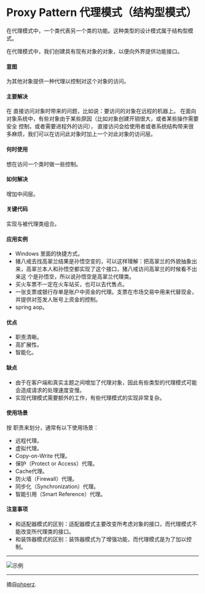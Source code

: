 # Proxy Pattern 代理模式（结构型模式）
在代理模式中，一个类代表另一个类的功能。这种类型的设计模式属于结构型模式。

在代理模式中，我们创建具有现有对象的对象，以便向外界提供功能接口。

#### 意图
为其他对象提供一种代理以控制对这个对象的访问。

#### 主要解决
在 直接访问对象时带来的问题，比如说：要访问的对象在远程的机器上。
在面向对象系统中，有些对象由于某些原因（比如对象创建开销很大，或者某些操作需要安全 控制，或者需要进程外的访问），
直接访问会给使用者或者系统结构带来很多麻烦，我们可以在访问此对象时加上一个对此对象的访问层。

#### 何时使用
想在访问一个类时做一些控制。

#### 如何解决
增加中间层。

#### 关键代码
实现与被代理类组合。

#### 应用实例
* Windows 里面的快捷方式。
* 猪八戒去找高翠兰结果是孙悟空变的，可以这样理解：把高翠兰的外貌抽象出来，高翠兰本人和孙悟空都实现了这个接口，猪八戒访问高翠兰的时候看不出来这 个是孙悟空，所以说孙悟空是高翠兰代理类。
* 买火车票不一定在火车站买，也可以去代售点。
* 一张支票或银行存单是账户中资金的代理。支票在市场交易中用来代替现金，并提供对签发人账号上资金的控制。
* spring aop。

#### 优点
* 职责清晰。
* 高扩展性。
* 智能化。

#### 缺点
* 由于在客户端和真实主题之间增加了代理对象，因此有些类型的代理模式可能会造成请求的处理速度变慢。
* 实现代理模式需要额外的工作，有些代理模式的实现非常复杂。

#### 使用场景
按 职责来划分，通常有以下使用场景：
* 远程代理。
* 虚拟代理。
* Copy-on-Write 代理。
* 保护（Protect or Access）代理。
* Cache代理。
* 防火墙（Firewall）代理。
* 同步化（Synchronization）代理。
* 智能引用（Smart Reference）代理。



#### 注意事项
* 和适配器模式的区别：适配器模式主要改变所考虑对象的接口，而代理模式不能改变所代理类的接口。
* 和装饰器模式的区别：装饰器模式为了增强功能，而代理模式是为了加以控制。


---


![示例](https://github.com/103style/DesignPatterns/tree/master/pic/ProxyPattern.jpg)

---

摘自[phperz](http://www.phperz.com/article/15/0814/148652.html).